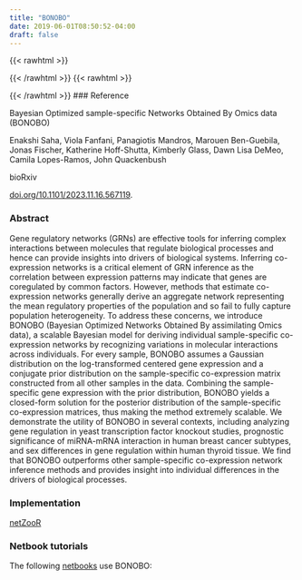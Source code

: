 ```yaml
---
title: "BONOBO"
date: 2019-06-01T08:50:52-04:00
draft: false
---
```


{{< rawhtml >}}
<script type='text/javascript' src='https://d1bxh8uas1mnw7.cloudfront.net/assets/embed.js'></script>
{{< /rawhtml >}}
{{< rawhtml >}}
<div data-badge-popover="right" data-badge-type="donut" data-doi="10.1101/2023.11.16.567119" data-hide-no-mentions="true" class="altmetric-embed"></div>
{{< /rawhtml >}}
### Reference

Bayesian Optimized sample-specific Networks Obtained By Omics data (BONOBO)

Enakshi Saha, Viola Fanfani, Panagiotis Mandros, Marouen Ben-Guebila, Jonas Fischer, Katherine Hoff-Shutta, Kimberly Glass, Dawn Lisa DeMeo, Camila Lopes-Ramos, John Quackenbush

bioRxiv

[doi.org/10.1101/2023.11.16.567119](https://www.biorxiv.org/content/10.1101/2023.11.16.567119v1.abstract).

### Abstract

Gene regulatory networks (GRNs) are effective tools for inferring complex interactions between molecules that regulate biological processes and hence can provide insights into drivers of biological systems. Inferring co-expression networks is a critical element of GRN inference as the correlation between expression patterns may indicate that genes are coregulated by common factors. However, methods that estimate co-expression networks generally derive an aggregate network representing the mean regulatory properties of the population and so fail to fully capture population heterogeneity. To address these concerns, we introduce BONOBO (Bayesian Optimized Networks Obtained By assimilating Omics data), a scalable Bayesian model for deriving individual sample-specific co-expression networks by recognizing variations in molecular interactions across individuals. For every sample, BONOBO assumes a Gaussian distribution on the log-transformed centered gene expression and a conjugate prior distribution on the sample-specific co-expression matrix constructed from all other samples in the data. Combining the sample-specific gene expression with the prior distribution, BONOBO yields a closed-form solution for the posterior distribution of the sample-specific co-expression matrices, thus making the method extremely scalable. We demonstrate the utility of BONOBO in several contexts, including analyzing gene regulation in yeast transcription factor knockout studies, prognostic significance of miRNA-mRNA interaction in human breast cancer subtypes, and sex differences in gene regulation within human thyroid tissue. We find that BONOBO outperforms other sample-specific co-expression network inference methods and provides insight into individual differences in the drivers of biological processes.

### Implementation

[netZooR](https://github.com/netZoo/netZooR)

### Netbook tutorials

The following [netbooks](http://netbooks.networkmedicine.org) use BONOBO:

